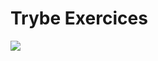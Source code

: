 <h1 text-align:"center" color="green"> Trybe Exercices </h1> 

<img src="/assets/images/course/main/real-life.svg"></img>
